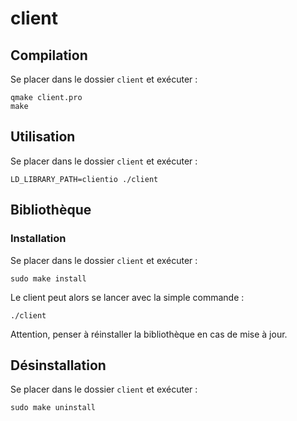 # client

## Compilation

Se placer dans le dossier `client` et exécuter :

    qmake client.pro
    make

## Utilisation

Se placer dans le dossier `client` et exécuter :

    LD_LIBRARY_PATH=clientio ./client

## Bibliothèque

### Installation

Se placer dans le dossier `client` et exécuter :

    sudo make install

Le client peut alors se lancer avec la simple commande :

    ./client

Attention, penser à réinstaller la bibliothèque en cas de mise à jour.

## Désinstallation

Se placer dans le dossier `client` et exécuter :

    sudo make uninstall
